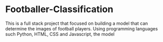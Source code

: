 # Footballer-Classification
This is a full stack project that focused on building a model that can determine the images of football players. Using programming languages such Python, HTML, CSS and Javascript, the model
